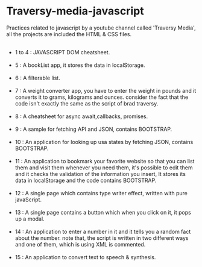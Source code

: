 # Traversy-media-javascript
Practices related to javascript by a youtube channel called 'Traversy Media', all the projects are included the HTML & CSS files.
<br/><br/>
- 1 to 4 : JAVASCRIPT DOM cheatsheet.
<br/><br/>
- 5 : A bookList app, it stores the data in localStorage.
<br/><br/>
- 6 : A filterable list.
<br/><br/>
- 7 : A weight converter app, you have to enter the weight in pounds and it converts it to grams, kilograms and ounces. consider the fact that the code isn't exactly the same as the script of brad traversy.
<br/><br/>
- 8 : A cheatsheet for async await,callbacks, promises.
<br/><br/>
- 9 : A sample for fetching API and JSON, contains BOOTSTRAP.
<br/><br/>
- 10 : An application for looking up usa states by fetching JSON, contains BOOTSTRAP.
<br/><br/>
- 11 : An application to bookmark your favorite website so that you can list them and visit them whenever you need them, it's possible to edit them and it checks the validation of the information you insert, It stores its data in localStorage and the code contains BOOTSTRAP.
<br/><br/>
- 12 : A single page which contains type writer effect, written with pure javaScript.
<br/><br/>
- 13 : A single page contains a button which when you click on it, it pops up a modal.
<br/><br/>
- 14 : An application to enter a number in it and it tells you a random fact about the number. note that, the script is written in two different ways and one of them, which is using XML is commented.
<br/><br/>
- 15 : An application to convert text to speech & synthesis.
